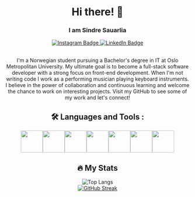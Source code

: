 <link rel="stylesheet" href="https://cdn.jsdelivr.net/gh/devicons/devicon@latest/devicon.min.css">
<div align="center">

<h1> Hi there! 👋 </h1>

<h3>I am Sindre Sauarlia</h3>
<div id="badges">
<!--  <a href="https://www.facebook.com/sindre.sauarlia/">
    <img src="https://img.shields.io/badge/Facebook-1877F2?style=for-the-badge&logo=facebook&logoColor=white" alt="Facebook Badge"/>
  </a>
  -->
  <a href="https://www.instagram.com/sindresauarlia/">
    <img src="https://img.shields.io/badge/Instagram-E4405F?style=for-the-badge&logo=instagram&logoColor=white" alt="Instagram Badge"/>
  </a>
  <a href="https://www.linkedin.com/in/sindre-sauarlia-729231265/">
    <img src="https://img.shields.io/badge/LinkedIn-blue?style=for-the-badge&logo=linkedin&logoColor=white" alt="LinkedIn Badge"/>
  </a>
</div>

<br>

<p>
I'm a Norwegian student pursuing a Bachelor's degree in IT at Oslo Metropolitan University. My ultimate goal is to become a full-stack software developer with a strong focus on front-end development. When I'm not writing code I work as a performing musician playing keyboard instruments. I believe in the power of collaboration and continuous learning and welcome the chance to work on interesting projects. Visit my GitHub to see some of my work and let's connect!
</p>


<h2> 🛠 Languages and Tools : </h2>
<div style="display: flex; flex: 1 1 auto; justify-content: center">
<img style="width: 60px;" src="https://cdn.jsdelivr.net/gh/devicons/devicon/icons/html5/html5-original.svg" />
<img style="width: 60px;" src="https://cdn.jsdelivr.net/gh/devicons/devicon/icons/css3/css3-original.svg" />
<img style="width: 60px;" src="https://cdn.jsdelivr.net/gh/devicons/devicon/icons/javascript/javascript-original.svg" />
<img style="width: 60px;" src="https://cdn.jsdelivr.net/gh/devicons/devicon/icons/tailwindcss/tailwindcss-plain.svg" />
<img style="width: 60px;" src="https://cdn.jsdelivr.net/gh/devicons/devicon/icons/react/react-original.svg" />
<img style="width: 60px;" src="https://cdn.jsdelivr.net/gh/devicons/devicon/icons/java/java-original.svg" />
<img style="width: 60px;" src="https://cdn.jsdelivr.net/gh/devicons/devicon/icons/electron/electron-original.svg" />
</div>

<h2> 🔥 My Stats</h2>

![Top Langs](https://github-readme-stats.vercel.app/api/top-langs/?username=sindreSau&layout=compact)
<br>
[![GitHub Streak](http://github-readme-streak-stats.herokuapp.com?user=SindreSau&theme=nord&hide_border=true&border_radius=5&mode=daily)](https://git.io/streak-stats)

<br>
<br>


</div>

<!--
**SindreSau/SindreSau** is a ✨ _special_ ✨ repository because its `README.md` (this file) appears on your GitHub profile.

Here are some ideas to get you started:

- 🔭 I’m currently working on ...
- 🌱 I’m currently learning ...
- 👯 I’m looking to collaborate on ...
- 🤔 I’m looking for help with ...
- 💬 Ask me about ...
- 📫 How to reach me: ...
- 😄 Pronouns: ...
- ⚡ Fun fact: ...
-->
